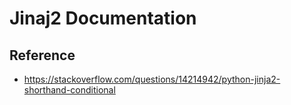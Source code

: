 # Jinaj2 Documentation


## Reference
* https://stackoverflow.com/questions/14214942/python-jinja2-shorthand-conditional
